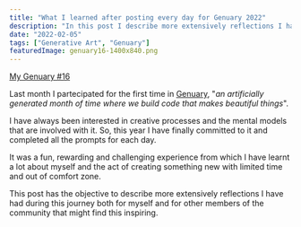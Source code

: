 ```yaml
---
title: "What I learned after posting every day for Genuary 2022"
description: "In this post I describe more extensively reflections I have had during this journey."
date: "2022-02-05"
tags: ["Generative Art", "Genuary"]
featuredImage: genuary16-1400x840.png
---
```


<figcaption>
    <a href="https://twitter.com/adiotalleviart/status/1483007977615511553" target="_blank">My Genuary #16</a>
</figcaption>

Last month I partecipated for the first time in <a href="https://genuary.art/" target="_blank">Genuary</a>, "_an artificially generated month of time where we build code that makes beautiful things_".

I have always been interested in creative processes and the mental models that are involved with it. So, this year I have finally committed to it and completed all the prompts for each day.

It was a fun, rewarding and challenging experience from which I have learnt a lot about myself and the act of creating something new with limited time and out of comfort zone.

This post has the objective to describe more extensively reflections I have had during this journey both for myself and for other members of the community that might find this inspiring.
